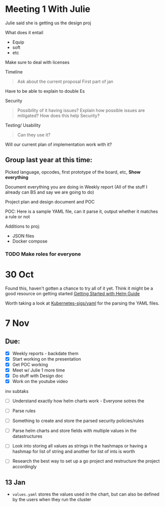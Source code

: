 Meeting 1 With Julie
===
Julie said she is getting us the design proj

What does it entail
- Equip
- soft 
- etc

Make sure to deal with licenses

Timeline
> Ask about the current proposal
First part of jan

Have to be able to explain to double Es

Security 
> Possibility of it having issues?
> Explain how possible issues are mitigated?
> How does this help Security?

Testing/ Usability
> Can they use it?

Will our current plan of implementation work with it?

Group last year at this time:
---
Picked language, opcodes, first prototype of the board, etc, 
**Show everything**

Document everything you are doing in Weekly report 
(All of the stuff I already can BS and say we are going to do)

Project plan and design document and POC

POC: 
Here is a sample YAML file, can it parse it, output whether it matches a rule or not

Additions to proj:
- JSON files
- Docker compose

### TODO Make roles for everyone

30 Oct
===
Found this, haven't gotten a chance to try all of it yet. 
Think it might be a good resource on getting started
[Getting Started with Helm Guide](https://linuxhint.com/getting-started-kubernetes-helm-charts/)

Worth taking a look at [Kubernetes-sigs/yaml](https://github.com/kubernetes-sig/yaml) for the parsing the YAML files. 

7 Nov 
===

Due:
---
- [x] Weekly reports - backdate them
- [x] Start working on the presentation
- [x] Get POC working
- [x] Meet w/ Julie 1 more time
- [x] Do stuff with Design doc
- [x] Work on the youtube video

inv subtaks

- [ ] Understand exactly how helm charts work - Everyone sotres the 
- [ ] Parse rules 
- [ ] Something to create and store the parsed security policies/rules
- [ ] Parse helm charts and store fields with multiple values in the datastructures
- [ ] Look into storing all values as strings in the hashmaps or having a hashmap for list of string and another for list of ints is worth
- [ ] Research the best way to set up a go project and restructure the project accordingly


13 Jan
---
- `values.yaml` stores the values used in the chart, but can also be defined by the users when they run the cluster





